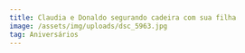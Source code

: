 ```yaml
---
title: Claudia e Donaldo segurando cadeira com sua filha
image: /assets/img/uploads/dsc_5963.jpg
tag: Aniversários
---
```


